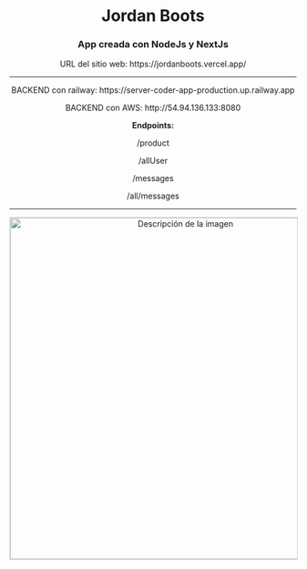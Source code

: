 <h1 align="center">Jordan Boots </h1>
<h3 align="center">App creada con NodeJs y NextJs</h3>
<p align="center">URL del sitio web: https://jordanboots.vercel.app/ </p>
<hr>
<p align="center">BACKEND con railway: https://server-coder-app-production.up.railway.app </p>
<p align="center">BACKEND con AWS: http://54.94.136.133:8080 </p>

<div align="center">
<b>Endpoints: </b>
<p>
/product
 </p>
 <p>
/allUser
   </p>
  <p>
/messages
      </p>
   <p>
/all/messages
</p>
 </div>

<hr>
<div align="center">
<img src="https://i.pinimg.com/originals/2f/ef/55/2fef55386cfa1d31b253ef90aa4faf4d.png" alt="Descripción de la imagen" style="border: 1px solid #ccc; width: 600px; ">
</div>



